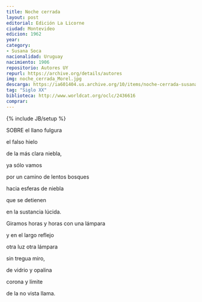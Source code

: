 ```yaml
---
title: Noche cerrada
layout: post
editorial: Edición La Licorne
ciudad: Montevideo
edicion: 1962
year: 
category:
- Susana Soca
nacionalidad: Uruguay
nacimiento: 1906 
repositorio: Autores UY
repurl: https://archive.org/details/autores
img: noche_cerrada_Morel.jpg
descarga: https://ia601404.us.archive.org/10/items/noche-cerrada-susana-soca/Noche%20cerrada%20-%20Susana%20Soca.pdf
tag: "Siglo XX"
biblioteca: http://www.worldcat.org/oclc/2436616
comprar: 
---
```

{% include JB/setup %}
 
SOBRE el llano fulgura
 
el falso hielo
 
de la más clara niebla,
 
ya sólo vamos
 
por un camino de lentos bosques
 
hacia esferas de niebla
 
que se detienen
 
en la sustancia lúcida.
 
Giramos horas y horas con una lámpara
 
y en el largo reflejo
 
otra luz otra lámpara
 
sin tregua miro,
 
de vidrio y opalina
 
corona y límite
 
de la no vista llama.

